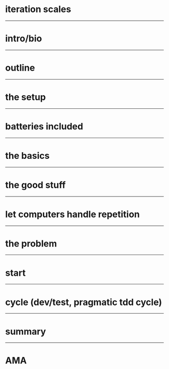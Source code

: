 # iteration scales
---
# intro/bio
---
# outline
---
# the setup
---
# batteries included
---
# the basics
---
# the good stuff
---
# let computers handle repetition
---
# the problem
---
# start
---
# cycle (dev/test, pragmatic tdd cycle)
---
# summary
---
# AMA